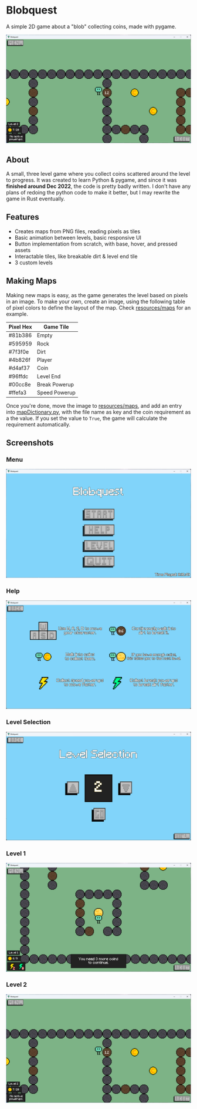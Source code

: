 # Blobquest

A simple 2D game about a "blob" collecting coins, made with pygame.

![Level 1 Screenshot](./screenshots/level_two.png)

## About
A small, three level game where you collect coins scattered around the level to progress.
It was created to learn Python & pygame, and since it was **finished around Dec 2022**, the code is pretty badly written.
I don't have any plans of redoing the python code to make it better, but I may rewrite the game in Rust eventually.

## Features
- Creates maps from PNG files, reading pixels as tiles
- Basic animation between levels, basic responsive UI
- Button implementation from scratch, with base, hover, and pressed assets
- Interactable tiles, like breakable dirt & level end tile
- 3 custom levels

## Making Maps
Making new maps is easy, as the game generates the level based on pixels in an image.
To make your own, create an image, using the following table of pixel colors to define the layout of the map.
Check [resources/maps](./resources/maps) for an example.

| Pixel Hex | Game Tile |
| ------------- | ------------- |
| #81b386  | Empty |
| #595959  | Rock |
| #7f3f0e  | Dirt |
| #4b826f  | Player |
| #d4af37  | Coin |
| #96ffdc  | Level End |
| #00cc8e  | Break Powerup |
| #ffefa3  | Speed Powerup |

Once you're done, move the image to [resources/maps](./resources/maps), and add an entry into [mapDictionary.py](./src/mapDictionary.py), with the file name as key and the coin requirement as a the value.
If you set the value to `True`, the game will calculate the requirement automatically.

## Screenshots

### Menu
![Menu](./screenshots/menu.png)

### Help
![Help](./screenshots/help.png)

### Level Selection
![Level Select](./screenshots/level_select.png)

### Level 1
![Level 1](./screenshots/level_one.png)

### Level 2
![Level 2](./screenshots/level_two.png)
